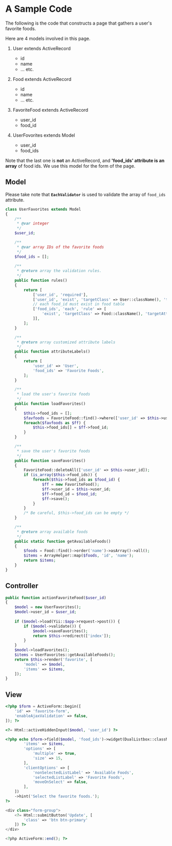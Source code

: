 A Sample Code
=============

The following is the code that constructs a page that gathers a user's favorite foods.

Here are 4 models involved in this page.

1. User extends ActiveRecord

   - id
   - name
   - ... etc.
   
2. Food extends ActiveRecord

   - id
   - name
   - ... etc.

3. FavoriteFood extends ActiveRecord

   - user_id
   - food_id

4. UserFovorites extends Model

   - user_id
   - food_ids

Note that the last one is **not** an ActiveRecord, and **'food_ids' attribute is an array** of food ids. We use this model for the form of the page.

Model
-----

Please take note that **`EachValidator`** is used to validate the array of `food_ids` attribute.

```php
class UserFavorites extends Model
{
    /**
     * @var integer
     */
    $user_id;

    /**
     * @var array IDs of the favorite foods
     */
    $food_ids = [];
    
    /**
     * @return array the validation rules.
     */
    public function rules()
    {
        return [
            ['user_id', 'required'],
            ['user_id', 'exist', 'targetClass' => User::className(), 'targetAttribute' => 'id'],
            // each food_id must exist in food table
            ['food_ids', 'each', 'rule' => [
                'exist', 'targetClass' => Food::className(), 'targetAttribute' => 'id'
            ]],
        ];
    }

    /**
     * @return array customized attribute labels
     */
    public function attributeLabels()
    {
        return [
            'user_id' => 'User',
            'food_ids' => 'Favorite Foods',
        ];
    }

    /**
     * load the user's favorite foods
     */
    public function loadFavorites()
    {
        $this->food_ids = [];
        $favfoods = FavoriteFood::find()->where(['user_id' => $this->user_id])->all();
        foreach($favfoods as $ff) {
            $this->food_ids[] = $ff->food_id;
        }
    }

    /**
     * save the user's favorite foods
     */
    public function saveFavorites()
    {
        FavoriteFood::deleteAll(['user_id' => $this->user_id]);
        if (is_array($this->food_ids)) {
            foreach($this->food_ids as $food_id) {
                $ff = new FavoriteFood();
                $ff->user_id = $this->user_id;
                $ff->food_id = $food_id;
                $ff->save();
            }
        }
        /* Be careful, $this->food_ids can be empty */
    }

    /**
     * @return array available foods
     */
    public static function getAvailableFoods()
    {
        $foods = Food::find()->order('name')->asArray()->all();
        $items = ArrayHelper::map($foods, 'id', 'name');
        return $items;
    }
}
```

Controller
----------

```php
public function actionFavoriteFood($user_id)
{
    $model = new UserFavorites();
    $model->user_id = $user_id;
    
    if ($model->load(Yii::$app->request->post()) {
        if ($model->validate()) {
            $model->saveFavorites();
            return $this->redirect(['index']);
        }
    }
    $model->loadFavorites();
    $items = UserFavorites::getAvailableFoods();
    return $this->render('favorite', [
        'model' => $model,
        'items' => $items,
    ]);
}
```

View
----

```php
<?php $form = ActiveForm::begin([
    'id' => 'favorite-form',
    'enableAjaxValidation' => false,
]); ?>

<?= Html::activeHiddenInput($model, 'user_id') ?>

<?php echo $form->field($model, 'food_ids')->widget(DualListbox::className(),[
        'items' => $items,
        'options' => [
            'multiple' => true,
            'size' => 15,
        ],
        'clientOptions' => [
            'nonSelectedListLabel' => 'Available Foods',
            'selectedListLabel' => 'Favorite Foods',
            'moveOnSelect' => false,
        ],
    ])
    ->hint('Select the favorite foods.');
?>

<div class="form-group">
    <?= Html::submitButton('Update', [
        'class' => 'btn btn-primary'
    ]) ?>
</div>

<?php ActiveForm::end(); ?>
```
